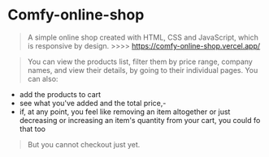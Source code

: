 # Comfy-online-shop
> A simple online shop created with HTML, CSS and JavaScript, which is responsive by design. >>>> https://comfy-online-shop.vercel.app/

> You can view the products list, filter them by price range, company names, and view their details, by going to their individual pages. You can also:
- add the products to cart
- see what you've added and the total price,-
- if, at any point, you feel like removing an item altogether or just decreasing or increasing an item's quantity from your cart, you could fo that too


> But you cannot checkout just yet.
